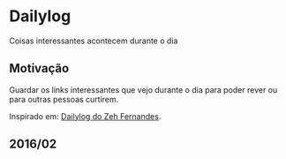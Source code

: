 # Dailylog

Coisas interessantes acontecem durante o dia

## Motivação

Guardar os links interessantes que vejo durante o dia para poder rever ou para outras pessoas curtirem.

Inspirado em: [Dailylog do Zeh Fernandes](https://github.com/zehfernandes/dailylog/).

## 2016/02
